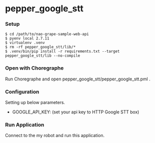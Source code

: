 # pepper_google_stt

### Setup

```
$ cd /path/to/nao-grape-sample-web-api
$ pyenv local 2.7.11
$ virtualenv .venv
$ rm -rf pepper_google_stt/lib/*
$ .venv/bin/pip install -r requirements.txt --target pepper_google_stt/lib --no-compile
```

### Open with Choregraphe

Run Choregraphe and open pepper_google_stt/pepper_google_stt.pml .

### Configuration

Setting up below parameters.

* GOOGLE_API_KEY: (set your api key to HTTP Google STT box)

### Run Application

Connect to the my robot and run this application.
